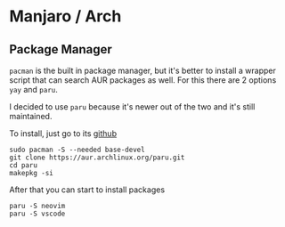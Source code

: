 # Manjaro / Arch

## Package Manager

`pacman` is the built in package manager, but it's better to install a wrapper script that can search AUR packages as well. For this there are 2 options `yay` and `paru`.

I decided to use `paru` because it's newer out of the two and it's still maintained.

To install, just go to its [github](https://github.com/Morganamilo/paru)

```
sudo pacman -S --needed base-devel
git clone https://aur.archlinux.org/paru.git
cd paru
makepkg -si
```

After that you can start to install packages

```
paru -S neovim
paru -S vscode
```